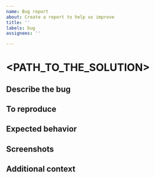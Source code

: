 ```yaml
---
name: Bug report
about: Create a report to help us improve
title: ''
labels: bug
assignees: ''

---
```


<!--
Before submitting an issue, please search for existing issues and
make sure it is not a duplicate.
-->

# <PATH_TO_THE_SOLUTION>
<!-- For example: # post-scan-actions/aws-python-promote-or-quarantine -->

## Describe the bug

<!-- A clear and concise description of what the bug is. -->

## To reproduce

<!--
Steps to reproduce the behavior:
1. Go to ...
2. Click on ...
3. Scroll down to '....'
4. See error
-->

## Expected behavior

<!-- A clear and concise description of what you expected to happen. -->

## Screenshots

<!-- If applicable, add screenshots to help explain your problem. -->

## Additional context

<!--
Anything you think that would help to resolve the issue,
such as environment, platform, or a solution proposal.
-->